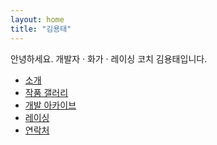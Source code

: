 ```yaml
---
layout: home
title: "김용태"
---
```


<p>안녕하세요. 개발자 · 화가 · 레이싱 코치 김용태입니다.</p>
<ul>
  <li><a href="/pages/about.html">소개</a></li>
  <li><a href="/pages/portfolio.html">작품 갤러리</a></li>
  <li><a href="/pages/tech.html">개발 아카이브</a></li>
  <li><a href="/pages/motorsports.html">레이싱</a></li>
  <li><a href="/pages/contact.html">연락처</a></li>
</ul>